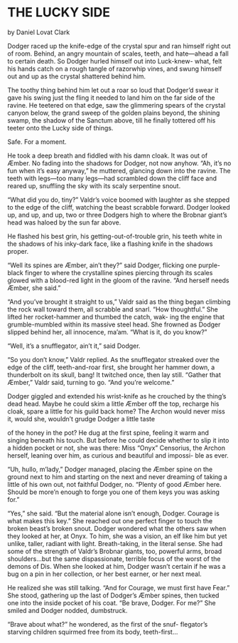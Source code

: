 THE LUCKY SIDE
==============
by Daniel Lovat Clark

Dodger raced up the knife-edge of the crystal spur and ran himself right out of room. Behind, an angry mountain of scales, teeth, and hate—ahead a fall to certain death. So Dodger hurled himself out into Luck-knew- what, felt his hands catch on a rough tangle of razorwhip vines, and swung himself out and up as the crystal shattered behind him.

The toothy thing behind him let out a roar so loud that Dodger’d swear it gave his swing just the fling it needed to land him on the far side of the ravine. He teetered on that edge, saw the glimmering spears of the crystal canyon below, the grand sweep of the golden plains beyond, the shining swamp, the shadow of the Sanctum above, till he finally tottered off his teeter onto the Lucky side of things.

Safe. For a moment.

He took a deep breath and fiddled with his damn cloak. It was out of Æmber. No fading into the shadows for Dodger, not now anyhow. “Ah, it’s no fun when it’s easy anyway,” he muttered, glancing down into the ravine. The teeth with legs—too many legs—had scrambled down the cliff face and reared up, snuffling the sky with its scaly serpentine snout.

“What did you do, tiny?” Valdr’s voice boomed with laughter as she stepped to the edge of the cliff, watching the beast scrabble forward. Dodger looked up, and up, and up, two or three Dodgers high to where the Brobnar giant’s head was haloed by the sun far above.

He flashed his best grin, his getting-out-of-trouble grin, his teeth white in the shadows of his inky-dark face, like a flashing knife in the shadows proper.

“Well its spines are Æmber, ain’t they?” said Dodger, flicking one purple-black finger to where the crystalline spines piercing through its scales glowed with a blood-red light in the gloom of the ravine. “And herself needs Æmber, she said.”

“And you’ve brought it straight to us,” Valdr said as the thing began climbing the rock wall toward them, all scrabble and snarl. “How thoughtful.” She lifted her rocket-hammer and thumbed the catch, wak- ing the engine that grumble-mumbled within its massive steel head. She frowned as Dodger slipped behind her, all innocence, ma’am. “What is it, do you know?”

“Well, it’s a snufflegator, ain’t it,” said Dodger.

“So you don’t know,” Valdr replied. As the snufflegator streaked over the edge of the cliff, teeth-and-roar first, she brought her hammer down, a thunderbolt on its skull, bang! It twitched once, then lay still. “Gather that Æmber,” Valdr said, turning to go. “And you’re welcome.”

Dodger giggled and extended his wrist-knife as he crouched by the thing’s dead head. Maybe he could skim a little Æmber off the top, recharge his cloak, spare a little for his guild back home? The Archon would never miss it, would she, wouldn’t grudge Dodger a little taste

of the honey in the pot? He dug at the first spine, feeling it warm and singing beneath his touch. But before he could decide whether to slip it into a hidden pocket or not, she was there: Miss “Onyx” Censorius, the Archon herself, leaning over him, as curious and beautiful and impossi- ble as ever.

“Uh, hullo, m’lady,” Dodger managed, placing the Æmber spine on the ground next to him and starting on the next and never dreaming of taking a little of his own out, not faithful Dodger, no. “Plenty of good Æmber here. Should be more’n enough to forge you one of them keys you was asking for.”

“Yes,” she said. “But the material alone isn’t enough, Dodger. Courage is what makes this key.” She reached out one perfect finger to touch the broken beast’s broken snout. Dodger wondered what the others saw when they looked at her, at Onyx. To him, she was a vision, an elf like him but yet unlike, taller, radiant with light. Breath-taking, in the literal sense. She had some of the strength of Valdr’s Brobnar giants, too, powerful arms, broad shoulders...but the same dispassionate, terrible focus of the worst of the demons of Dis. When she looked at him, Dodger wasn’t certain if he was a bug on a pin in her collection, or her best earner, or her next meal.

He realized she was still talking. “And for Courage, we must first have Fear.” She stood, gathering up the last of Dodger’s Æmber spines, then tucked one into the inside pocket of his coat. “Be brave, Dodger. For me?” She smiled and Dodger nodded, dumbstruck.

“Brave about what?” he wondered, as the first of the snuf- flegator’s starving children squirmed free from its body, teeth-first...
